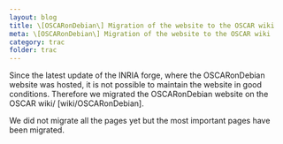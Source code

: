 ```yaml
---
layout: blog
title: \[OSCARonDebian\] Migration of the website to the OSCAR wiki
meta: \[OSCARonDebian\] Migration of the website to the OSCAR wiki
category: trac
folder: trac
---
```

<!-- Name: ood_migration -->
<!-- Version: 1 -->
<!-- Last-Modified: 2008/12/25 23:53:37 -->
<!-- Author: valleegr -->

Since the latest update of the INRIA forge, where the OSCARonDebian website was hosted, it is not possible to maintain the website in good conditions. Therefore we migrated the OSCARonDebian website on the OSCAR wiki/ [wiki/OSCARonDebian].

We did not migrate all the pages yet but the most important pages have been migrated.
